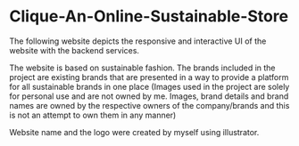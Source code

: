 # Clique-An-Online-Sustainable-Store
The following website depicts the responsive and interactive UI of the website with the backend  services.

The website is based on sustainable fashion. The brands included in the project are existing brands that are presented in a way to provide a platform for all sustainable brands in one place (Images used in the project are solely for personal use and are not owned by me. Images, brand details and brand names are owned by the respective owners of the company/brands and this is not an attempt to own them in any manner)

Website name and the logo were created by myself using illustrator.
